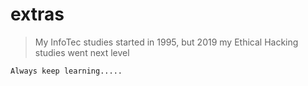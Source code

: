 # extras  

>My InfoTec studies started in 1995, but 2019 my Ethical Hacking studies went next level 

```
Always keep learning.....
```
